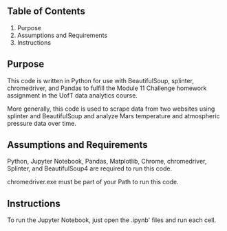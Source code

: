 ## Table of Contents

1. Purpose
3. Assumptions and Requirements
4. Instructions

## Purpose

This code is written in Python for use with BeautifulSoup, splinter, chromedriver, and Pandas to fulfill the Module 11 Challenge homework assignment in the UofT data analytics course. 

More generally, this code is used to scrape data from two websites using splinter and BeautifulSoup and analyze Mars temperature and atmospheric pressure data over time. 

## Assumptions and Requirements 

Python, Jupyter Notebook, Pandas, Matplotlib, Chrome, chromedriver, Splinter, and BeautifulSoup4 are required to run this code. 

chromedriver.exe must be part of your Path to run this code.

## Instructions 

To run the Jupyter Notebook, just open the .ipynb' files and run each cell. 

